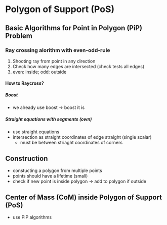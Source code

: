 # Polygon of Support (PoS)
## Basic Algorithms for Point in Polygon (PiP) Problem
### Ray crossing alorithm with even-odd-rule
1. Shooting ray from point in any direction
2. Check how many edges are intersected (check tests all edges)
3. even: inside; odd: outside

#### How to Raycross?
##### Boost
- we already use boost
-> boost it is
##### Straight equations with segments (own)
- use straight equations
- intersection as straight coordinates of edge straight (single scalar)
    - must be between striaght coordinates of corners

## Construction
- constucting a polygon from multiple points
- points should have a lifetime (small)
- check if new point is inside polygon -> add to polygon if outside

## Center of Mass (CoM) inside Polygon of Support (PoS)
- use PiP algorithms
